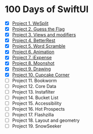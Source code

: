 # 100 Days of SwiftUI

- [x] [Project 1. WeSplit](https://github.com/apriakhin/100-days-of-swiftui/tree/project/project1%2Fwe-split)
- [x] [Project 2. Guess the Flag](https://github.com/apriakhin/100-days-of-swiftui/tree/project/project2%2Fguess-the-flag)
- [x] [Project 3. Views and modifiers](https://github.com/apriakhin/100-days-of-swiftui/tree/project/project3%2Fviews-and-modifiers)
- [x] [Project 4. BetterRest](https://github.com/apriakhin/100-days-of-swiftui/tree/project/project4%2Fbetter-rest)
- [x] [Project 5. Word Scramble](https://github.com/apriakhin/100-days-of-swiftui/tree/project/project5%2Fword-scramble)
- [x] [Project 6. Animation](https://github.com/apriakhin/100-days-of-swiftui/tree/project/project6%2Fanimation)
- [x] [Project 7. iExpense](https://github.com/apriakhin/100-days-of-swiftui/tree/project/project7%2Fi-expense)
- [x] [Project 8. Moonshot](https://github.com/apriakhin/100-days-of-swiftui/tree/project/project8%2Fmoonshot)
- [x] [Project 9. Drawing](https://github.com/apriakhin/100-days-of-swiftui/tree/project/project9/drawing)
- [x] [Project 10. Cupcake Corner](https://github.com/apriakhin/100-days-of-swiftui/tree/project/project10/cupcake-corner)
- [ ] Project 11. Bookworm
- [ ] Project 12. Core Data
- [ ] Project 13. Instafilter
- [ ] Project 14. Bucket List
- [ ] Project 15. Accessibility
- [ ] Project 16. Hot Prospects
- [ ] Project 17. Flashzilla
- [ ] Project 18. Layout and geometry
- [ ] Project 19. SnowSeeker
